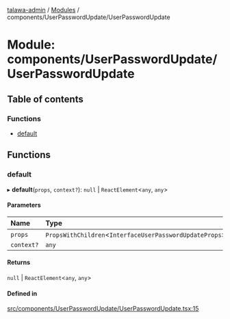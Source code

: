 [talawa-admin](../README.md) / [Modules](../modules.md) / components/UserPasswordUpdate/UserPasswordUpdate

# Module: components/UserPasswordUpdate/UserPasswordUpdate

## Table of contents

### Functions

- [default](components_UserPasswordUpdate_UserPasswordUpdate.md#default)

## Functions

### default

▸ **default**(`props`, `context?`): `null` \| `ReactElement`\<`any`, `any`\>

#### Parameters

| Name       | Type                                                      |
| :--------- | :-------------------------------------------------------- |
| `props`    | `PropsWithChildren`\<`InterfaceUserPasswordUpdateProps`\> |
| `context?` | `any`                                                     |

#### Returns

`null` \| `ReactElement`\<`any`, `any`\>

#### Defined in

[src/components/UserPasswordUpdate/UserPasswordUpdate.tsx:15](https://github.com/PalisadoesFoundation/talawa-admin/blob/12d9229/src/components/UserPasswordUpdate/UserPasswordUpdate.tsx#L15)
